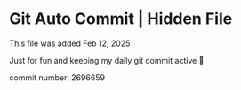# Git Auto Commit | Hidden File

This file was added Feb 12, 2025

Just for fun and keeping my daily git commit active 🤪

commit number: 2696659
